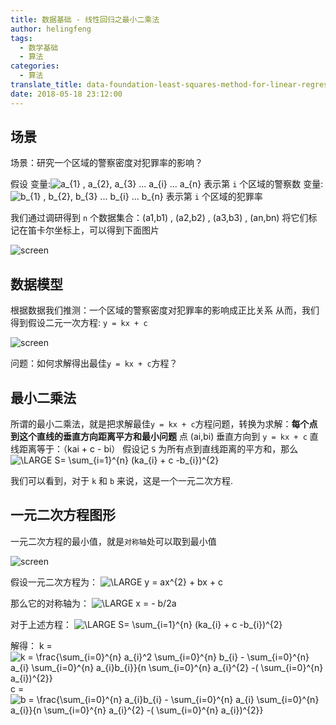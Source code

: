 ```yaml
---
title: 数据基础 - 线性回归之最小二乘法
author: helingfeng
tags:
  - 数学基础
  - 算法
categories:
  - 算法
translate_title: data-foundation-least-squares-method-for-linear-regression
date: 2018-05-18 23:12:00
---
```

## 场景
场景：研究一个区域的警察密度对犯罪率的影响？

假设
变量:<img src="http://latex.codecogs.com/gif.latex?\dpi{100}&space;a_{11}&space;,&space;a_{2},&space;a_{3}&space;...&space;a_{i}&space;...&space;a_{n}" title="a_{1} , a_{2}, a_{3} ... a_{i} ... a_{n}" /> 表示第 `i` 个区域的警察数
变量:<img src="http://latex.codecogs.com/gif.latex?\dpi{100}&space;b_{1}&space;,&space;b_{2},&space;b_{3}&space;...&space;b_{i}&space;...&space;b_{n}" title="b_{1} , b_{2}, b_{3} ... b_{i} ... b_{n}" /> 表示第 `i` 个区域的犯罪率

我们通过调研得到 `n` 个数据集合：(a1,b1) , (a2,b2) , (a3,b3) , (an,bn)
将它们标记在笛卡尔坐标上，可以得到下面图片

![screen](/images/screen_30.png)

## 数据模型

根据数据我们推测：一个区域的警察密度对犯罪率的影响成正比关系
从而，我们得到假设二元一次方程: `y = kx + c`

![screen](/images/screen_31.png)

问题：如何求解得出最佳`y = kx + c`方程？

## 最小二乘法

所谓的最小二乘法，就是把求解最佳`y = kx + c`方程问题，转换为求解：**每个点到这个直线的垂直方向距离平方和最小问题**
点 (ai,bi)  垂直方向到 `y = kx + c` 直线距离等于：（kai + c - bi）
假设记 `S` 为所有点到直线距离的平方和，那么
<img src="http://latex.codecogs.com/gif.latex?\dpi{80}&space;\LARGE&space;S=&space;\sum_{i=1}^{n}&space;(ka_{i}&space;&plus;&space;c&space;-b_{i})^{2}" title="\LARGE S= \sum_{i=1}^{n} (ka_{i} + c -b_{i})^{2}" />

我们可以看到，对于 `k` 和 `b` 来说，这是一个一元二次方程.

## 一元二次方程图形

一元二次方程的最小值，就是`对称轴`处可以取到最小值

![screen](/images/screen_33.png)

假设一元二次方程为：
<img src="http://latex.codecogs.com/gif.latex?\dpi{80}&space;\LARGE&space;y&space;=&space;ax^{2}&space;&plus;&space;bx&space;&plus;&space;c" title="\LARGE y = ax^{2} + bx + c" />

那么它的对称轴为：
<img src="http://latex.codecogs.com/gif.latex?\dpi{80}&space;\LARGE&space;x&space;=&space;-&space;b/2a" title="\LARGE x = - b/2a" />

对于上述方程：
<img src="http://latex.codecogs.com/gif.latex?\dpi{80}&space;\LARGE&space;S=&space;\sum_{i=1}^{n}&space;(ka_{i}&space;&plus;&space;c&space;-b_{i})^{2}" title="\LARGE S= \sum_{i=1}^{n} (ka_{i} + c -b_{i})^{2}" />

解得：
k = <img src="http://latex.codecogs.com/gif.latex?\dpi{100}&space;k&space;=&space;\frac{\sum_{i=0}^{n}&space;a_{i}^2&space;\sum_{i=0}^{n}&space;b_{i}&space;-&space;\sum_{i=0}^{n}&space;a_{i}&space;\sum_{i=0}^{n}&space;a_{i}b_{i}}{n&space;\sum_{i=0}^{n}&space;a_{i}^{2}&space;-(&space;\sum_{i=0}^{n}&space;a_{i})^{2}}" title="k = \frac{\sum_{i=0}^{n} a_{i}^2 \sum_{i=0}^{n} b_{i} - \sum_{i=0}^{n} a_{i} \sum_{i=0}^{n} a_{i}b_{i}}{n \sum_{i=0}^{n} a_{i}^{2} -( \sum_{i=0}^{n} a_{i})^{2}}" />
c = <img src="http://latex.codecogs.com/gif.latex?\dpi{100}&space;c&space;=&space;\frac{\sum_{i=0}^{n}&space;a_{i}b_{i}&space;-&space;\sum_{i=0}^{n}&space;a_{i}&space;\sum_{i=0}^{n}&space;a_{i}}{n&space;\sum_{i=0}^{n}&space;a_{i}^{2}&space;-(&space;\sum_{i=0}^{n}&space;a_{i})^{2}}" title="b = \frac{\sum_{i=0}^{n} a_{i}b_{i} - \sum_{i=0}^{n} a_{i} \sum_{i=0}^{n} a_{i}}{n \sum_{i=0}^{n} a_{i}^{2} -( \sum_{i=0}^{n} a_{i})^{2}}" /> 







